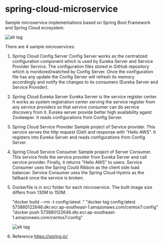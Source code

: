 # spring-cloud-microservice

Sample microservice implementations based on Spring Boot Framework and Spring Cloud ecosystem.

![alt tag](https://user-images.githubusercontent.com/5929519/58834535-3b4aac80-8686-11e9-8687-0ad7f7332e3c.png)

There are 4 sample microservices: 

1. Spring Cloud Config Server
   Config Server works as the centralized configuration component which is used by Eureka Server and Service Provider Service. 
   The configuration files stored in GitHub repository which is monitored/watched by Config Server. Once the configuration file
   has any update the Config Server will refresh its memory accordingly and notify the changes to its consumers (Eureka Server 
   and Service Provider).
   
2. Spring Cloud Eureka Server
   Eureka Server is the service register center. It works as system registration center serving the service register from any 
   service providers so that service consumer can do service discovery from it. Eureka server provide better high availability
   agaist Zookeeper. It reads configurations from Config Server.
   
3. Spring Cloud Service Provider
   Sample project of Service provider. This service serves the http request (Get) and response with "Hello AWS". It registers
   into Eureka Server and reads configurations from Config Server.
   
4. Spring Cloud Service Consumer
   Sample project of Server Consumer. This service finds the service provider from Eureka Server and call service provider.
   Finally, it returns "Hello AWS" to users.
   Service Consumer uses the Spring Could Ribbon as the client side load balancer.
   Service Consumer uess the Spring Cloud Hystrix as the fallback once the service is broken.

5. Dockerfile is in src/ folder for each microservice. The built image size differs from 130M to 150M.

   "docker build --rm -t config:latest ."
   "docker tag config:latest 573880122646.dkr.ecr.ap-southeast-1.amazonaws.com/centos7:config"
   "docker push 573880122646.dkr.ecr.ap-southeast-1.amazonaws.com/centos7:config"
   
   ![alt tag](https://user-images.githubusercontent.com/5929519/58835819-8adea780-8689-11e9-924d-480dcf6e536b.png)

6. Reference
   https://spring.io/
